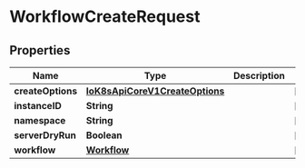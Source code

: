 

# WorkflowCreateRequest

## Properties

Name | Type | Description | Notes
------------ | ------------- | ------------- | -------------
**createOptions** | [**IoK8sApiCoreV1CreateOptions**](IoK8sApiCoreV1CreateOptions.md) |  |  [optional]
**instanceID** | **String** |  |  [optional]
**namespace** | **String** |  |  [optional]
**serverDryRun** | **Boolean** |  |  [optional]
**workflow** | [**Workflow**](Workflow.md) |  |  [optional]




